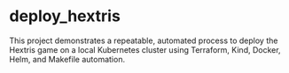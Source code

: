 # deploy_hextris
This project demonstrates a repeatable, automated process to deploy the Hextris game on a local Kubernetes cluster using Terraform, Kind, Docker, Helm, and Makefile automation.
